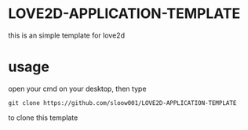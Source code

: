 # LOVE2D-APPLICATION-TEMPLATE

this is an simple template for love2d

# usage 
open your cmd on your desktop, then type

```git clone https://github.com/sloow001/LOVE2D-APPLICATION-TEMPLATE```

 to clone this template
